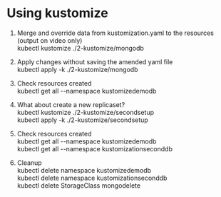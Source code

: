 # Using kustomize

1. Merge and override data from kustomization.yaml to the resources (output on video only)  
kubectl kustomize ./2-kustomize/mongodb  

2. Apply changes without saving the amended yaml file  
kubectl apply -k ./2-kustomize/mongodb  

3. Check resources created  
kubectl get all --namespace kustomizedemodb  

4. What about create a new replicaset?  
kubectl kustomize ./2-kustomize/secondsetup  
kubectl apply -k ./2-kustomize/secondsetup  

5. Check resources created  
kubectl get all --namespace kustomizedemodb  
kubectl get all --namespace kustomizationseconddb  

6. Cleanup  
kubectl delete namespace kustomizedemodb  
kubectl delete namespace kustomizationseconddb  
kubectl delete StorageClass mongodelete  

